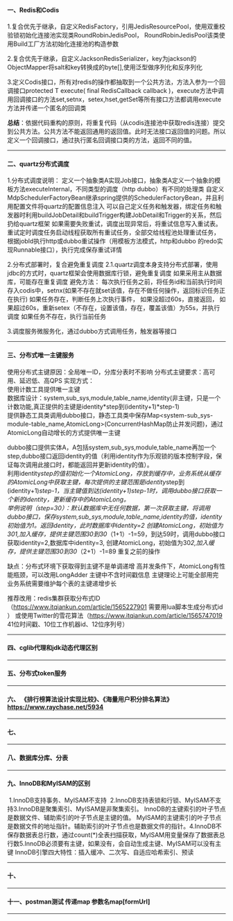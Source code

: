 #### 一、Redis和Codis

1.复合优先于继承，自定义RedisFactory，引用JedisResourcePool，使用双重校验锁初始化连接池实现类RoundRobinJedisPool，
	RoundRobinJedisPool该类使用Build工厂方法初始化连接池的构造参数   

2.复合优先于继承，自定义JacksonRedisSerializer，key为jackson的ObjectMapper将salt和key转换成的byte[],使用泛型做序列化和反序列化

3.定义Codis接口，所有对redis的操作都抽取到一个公共方法，方法入参为一个回调接口protected <T> T execute( final RedisCallback<T> callback )，execute方法中调用回调接口的方法set,setnx，setex,hset,getSet等所有接口方法都调用execute方法并传递一个匿名的回调类

**总结**：依据代码重构的原则，将重复代码（从codis连接池中获取redis连接）提交到公共方法。公共方法不能返回通用的返回值。此时无法接口返回值的问题。所以定义一个回调接口，通过执行匿名回调接口类的方法，返回不同的值。    

***



#### 二、quartz分布式调度

1.分布式调度说明：
		定义一个抽象类A实现Job接口，抽象类A定义一个抽象的模板方法executeInternal，不同类型的调度（http dubbo）有不同的处理类
		自定义MdpSchedulerFactoryBean继承spring提供的SchedulerFactoryBean，并且利用配置文件将quartz的配置信息注入
		可以自己定义任务和触发器，绑定任务和触发器时利用buildJobDetail和buildTrigger构建JobDetail和Trigger的关系，然后扔给quartz框架
		如果需要失败重试，调度出现异常后，将重试信息写入重试表。重试定时调度任务启动线程获取所有重试任务，全部交给线程池处理重试任务，
		根据jobId执行http或dubbo重试操作（用模板方法模式，http和dubbo 的redo实现Runnable接口），执行完成保存重试详情  

2.分布式部署时，复合避免重复调度
	  2.1.quartz调度本身支持分布式部署，使用jdbc的方式时，quartz框架会使用数据库行锁，避免重复调度
	   如果采用主从数据库，可能存在重复调度
	    避免方法：
		  每次执行任务之前，将任务id和当前执行时间存入codis中，setnx(如果不存在就set该值，存在不做任何操作，返回标识任务正在执行)
		  如果任务存在，判断任务上次执行事件，
		     如果没超过60s，直接返回，
		     如果超过60s，重新setex（不存在，设置该值，存在，覆盖该值）为55s，并执行调度
		  如果任务不存在，执行当前任务   

3.调度服务微服务化，通过dubbo方式调用任务，触发器等接口  

***



#### 三、分布式唯一主键服务

使用分布式主键原因：全局唯一ID，分库分表时不影响
分布式主键要求：高可用、延迟低、高QPS
实现方式：  
	使用计数工具提供唯一主键   
	数据库设计：system,sub_sys,module,table_name,identity(非主键，只是一个计数功能,真正提供的主键是identity*step到(identity+1)*step-1)   
	提供静态工具类调用dubbo接口，静态工具类中保存Map<system-sub_sys-module-table_name,AtomicLong>(ConcurrentHashMap防止并发问题)，通过AtomicLong自动增长的方式提供唯一主键    

dubbo接口提供实体A，A包括system,sub_sys,module,table_name再加一个step,dubbo接口返回identity的值（利用identity作为乐观锁的版本控制字段，保证每次调用此接口时，都能返回并更新identity的值）。   
利用identity*step的值初始化一个AtomicLong，存放到缓存中，业务系统从缓存的AtomicLong中获取主键，每次提供的主键范围是identity*step到(identity+1)*step-1，当主键值到达(identity+1)*step-1时，调用dubbo接口获取一个新的identity，更新缓存中的AtomicLong。   
举例说明（step=30）：默认数据库中无任何数据，第一次获取主键，将调用dubbo接口，保存system,sub_sys,module,table_name,identity的值，identity初始值为1。返回identity，此时数据库中identity=2	创建AtomicLong，初始值为30*1,加入缓存，提供主键范围30到30*（1+1）-1=59，到达59时，调用dubbo接口获取identity=2,数据库中identity=3,
创建AtomicLong，初始值为30*2,加入缓存，提供主键范围30到30*（2+1）-1=89
重复之前的操作

缺点：分布式环境下获取得到主键不是单调递增
	  高并发条件下，AtomicLong有性能瓶颈，可以改用LongAdder
	  主键中不含时间戳信息
	  主键理论上可能全部用完
	  业务系统需要维护每个表的主键递增步长
	  
推荐改用：redis集群获取分布式ID（https://www.itqiankun.com/article/1565227901  需要用lua脚本生成分布式id ）
			或使用Twitter的雪花算法（https://www.itqiankun.com/article/1565747019 41位时间戳、10位工作机器id、12位序列号）

***



#### 四、cglib代理和jdk动态代理区别



***



#### 五、分布式token服务



***



#### 六、 《排行榜算法设计实现比较》、《海量用户积分排名算法》 <https://www.raychase.net/5934>



***



#### 七、



***



#### 八、数据库分库、分表



***



#### 九、InnoDB和MyISAM的区别

​	1.InnoDB支持事务、MyISAM不支持
​	2.InnoDB支持表锁和行锁、MyISAM不支持
​	3.InnoDB是聚集索引、MyISAM是非聚集索引。
​		InnoDB的主键索引的叶子节点是数据文件、辅助索引的叶子节点是主键的值。
​		MyISAM的主键索引的叶子节点是数据文件的地址指针。辅助索引的叶子节点也是数据文件的指针。
​	4.InnoDB不保存数据表总行数，通过count(*)全表扫描获取，MyISAM用变量保存了数据表总行数
​	5.InnoDB必须要有主键，如果没有，会自动生成主键、MyISAM可以没有主键
​	InnoDB引擎四大特性：插入缓冲、二次写、自适应哈希索引、预读



***



#### 十、



***



#### 十一、postman测试 传递map  参数名map[formUrl]



***





